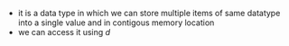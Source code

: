 - it is a data type in which we can store multiple items of same datatype into a single value and in contigous memory location
- we can access it using *d*